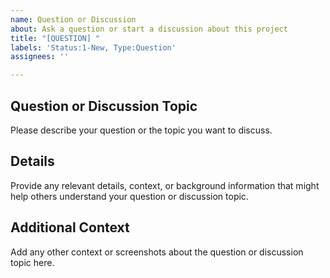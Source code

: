 ```yaml
---
name: Question or Discussion
about: Ask a question or start a discussion about this project
title: "[QUESTION] "
labels: 'Status:1-New, Type:Question'
assignees: ''

---
```


## Question or Discussion Topic

Please describe your question or the topic you want to discuss.

## Details

Provide any relevant details, context, or background information that might help others understand your question or discussion topic.

## Additional Context

Add any other context or screenshots about the question or discussion topic here.